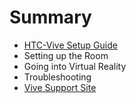 # Summary

* [HTC-Vive Setup Guide](README.md)
* Setting up the Room
* Going into Virtual Reality
* Troubleshooting
* [Vive Support Site](https://www.vive.com/us/support/)



